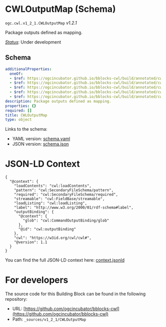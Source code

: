 
# CWLOutputMap (Schema)

`ogc.cwl.v1_2_1.CWLOutputMap` *v1.2.1*

Package outputs defined as mapping.

[*Status*](http://www.opengis.net/def/status): Under development

## Schema

```yaml
additionalProperties:
  oneOf:
  - $ref: https://ogcincubator.github.io/bblocks-cwl/build/annotated/cwl/v1_2_1/CWLType/schema.yaml
  - $ref: https://ogcincubator.github.io/bblocks-cwl/build/annotated/cwl/v1_2_1/CWLOutputObject/schema.yaml
  - $ref: https://ogcincubator.github.io/bblocks-cwl/build/annotated/cwl/v1_2_1/CWLOutputStdOut/schema.yaml
  - $ref: https://ogcincubator.github.io/bblocks-cwl/build/annotated/cwl/v1_2_1/CWLOutputStdErr/schema.yaml
  - $ref: https://ogcincubator.github.io/bblocks-cwl/build/annotated/cwl/v1_2_1/CWLImport/schema.yaml
description: Package outputs defined as mapping.
properties: {}
required: []
title: CWLOutputMap
type: object

```

Links to the schema:

* YAML version: [schema.yaml](https://ogcincubator.github.io/bblocks-cwl/build/annotated/cwl/v1_2_1/CWLOutputMap/schema.json)
* JSON version: [schema.json](https://ogcincubator.github.io/bblocks-cwl/build/annotated/cwl/v1_2_1/CWLOutputMap/schema.yaml)


# JSON-LD Context

```jsonld
{
  "@context": {
    "loadContents": "cwl:loadContents",
    "pattern": "cwl:SecondaryFileSchema/pattern",
    "required": "cwl:SecondaryFileSchema/required",
    "streamable": "cwl:FieldBase/streamable",
    "loadListing": "cwl:loadListing",
    "label": "http://www.w3.org/2000/01/rdf-schema#label",
    "outputBinding": {
      "@context": {
        "glob": "cwl:CommandOutputBinding/glob"
      },
      "@id": "cwl:outputBinding"
    },
    "cwl": "https://w3id.org/cwl/cwl#",
    "@version": 1.1
  }
}
```

You can find the full JSON-LD context here:
[context.jsonld](https://ogcincubator.github.io/bblocks-cwl/build/annotated/cwl/v1_2_1/CWLOutputMap/context.jsonld)


# For developers

The source code for this Building Block can be found in the following repository:

* URL: [https://github.com/ogcincubator/bblocks-cwl](https://github.com/ogcincubator/bblocks-cwl)
* Path: `_sources/v1_2_1/CWLOutputMap`

